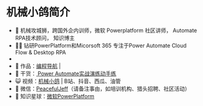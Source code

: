 # 机械小鸽简介

* 🐧 机械攻城狮，跨国外企内训师，微软 Powerplatform 社区讲师， Automate RPA技术顾问， 知识博主
* 👨‍💻 钻研PowerPlatform和Micorsoft 365 专注于Power Automate Cloud Flow & Desktop RPA
* 
* 🏡 作品：[编程导航](https://github.com/liyupi/code-nav) |
* 🌱 干货：[ Power Automate实战演练动手练](https://study.163.com/course/introduction/1212841801.htm)
* 😺 视频：[机械小鸽](https://space.bilibili.com/4009765353) | B站、抖音、西瓜、油管
* 💬 微信：[PeacefulJeff](mailto://zhudongjer@outlook.com)（请备注事由，如培训机构、猎头招聘、社区活动）
* 👭 知识星球：[微软PowerPlatform](https://wx.zsxq.com/dweb2/index/group/15522844582412)

